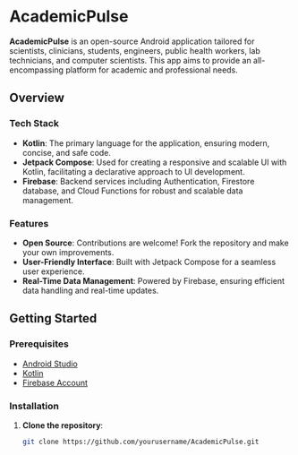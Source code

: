 # AcademicPulse

**AcademicPulse** is an open-source Android application tailored for scientists, clinicians, students, engineers, public health workers, lab technicians, and computer scientists. This app aims to provide an all-encompassing platform for academic and professional needs.

## Overview

### Tech Stack
- **Kotlin**: The primary language for the application, ensuring modern, concise, and safe code.
- **Jetpack Compose**: Used for creating a responsive and scalable UI with Kotlin, facilitating a declarative approach to UI development.
- **Firebase**: Backend services including Authentication, Firestore database, and Cloud Functions for robust and scalable data management.

### Features
- **Open Source**: Contributions are welcome! Fork the repository and make your own improvements.
- **User-Friendly Interface**: Built with Jetpack Compose for a seamless user experience.
- **Real-Time Data Management**: Powered by Firebase, ensuring efficient data handling and real-time updates.

## Getting Started

### Prerequisites
- [Android Studio](https://developer.android.com/studio)
- [Kotlin](https://kotlinlang.org/)
- [Firebase Account](https://firebase.google.com/)

### Installation

1. **Clone the repository**:
   ```bash
   git clone https://github.com/yourusername/AcademicPulse.git
